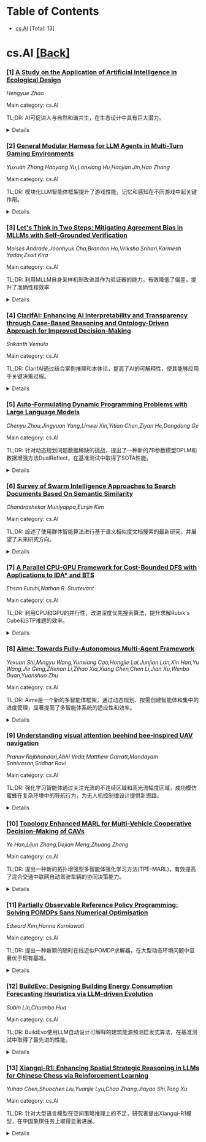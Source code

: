 <div id=toc></div>

# Table of Contents

- [cs.AI](#cs.AI) [Total: 13]


<div id='cs.AI'></div>

# cs.AI [[Back]](#toc)

### [1] [A Study on the Application of Artificial Intelligence in Ecological Design](https://arxiv.org/abs/2507.11595)
*Hengyue Zhao*

Main category: cs.AI

TL;DR: AI可促进人与自然和谐共生，在生态设计中具有巨大潜力。


<details>
  <summary>Details</summary>
Motivation: 探究AI在生态设计中促进人与自然和谐共生的潜力。

Method: 案例研究和原型设计，结合强化学习和植物修复技术。

Result: AI扩展了创作方法，并重塑了生态设计的理论和实践，为可持续的、技术赋能的生态系统研究提供了路线图。

Conclusion: AI 可以促进人与自然从支配关系向互利共生的转变，并为生态设计的理论和实践提供了新的框架。

Abstract: This paper asks whether our relationship with nature can move from human
dominance to genuine interdependence, and whether artificial intelligence (AI)
can mediate that shift. We examine a new ecological-design paradigm in which AI
interacts with non-human life forms. Through case studies we show how artists
and designers apply AI for data analysis, image recognition, and ecological
restoration, producing results that differ from conventional media. We argue
that AI not only expands creative methods but also reframes the theory and
practice of ecological design. Building on the author's prototype for
AI-assisted water remediation, the study proposes design pathways that couple
reinforcement learning with plant-based phytoremediation. The findings
highlight AI's potential to link scientific insight, artistic practice, and
environmental stewardship, offering a roadmap for future research on
sustainable, technology-enabled ecosystems.

</details>


### [2] [General Modular Harness for LLM Agents in Multi-Turn Gaming Environments](https://arxiv.org/abs/2507.11633)
*Yuxuan Zhang,Haoyang Yu,Lanxiang Hu,Haojian Jin,Hao Zhang*

Main category: cs.AI

TL;DR: 模块化LLM智能体框架提升了游戏性能，记忆和感知在不同游戏中起关键作用。


<details>
  <summary>Details</summary>
Motivation: 为了构建能够处理各种多回合游戏环境的通用智能体。

Method: 该论文提出了一种模块化的LLM智能体框架，包含感知、记忆和推理组件。

Result: 实验结果表明该框架提高了游戏性能，并揭示了不同模块在不同游戏类型中的贡献模式差异。

Conclusion: 该论文介绍了一种模块化的LLM智能体设计，使其能够在无需特定领域工程的情况下处理各种多回合游戏环境。实验结果表明，该设计提高了游戏性能，并揭示了不同模块在不同游戏类型中的作用差异。

Abstract: We introduce a modular harness design for LLM agents that composes of
perception, memory, and reasoning components, enabling a single LLM or VLM
backbone to tackle a wide spectrum of multi turn gaming environments without
domain-specific engineering. Using classic and modern game suites as
low-barrier, high-diversity testbeds, our framework provides a unified workflow
for analyzing how each module affects performance across dynamic interactive
settings. Extensive experiments demonstrate that the harness lifts gameplay
performance consistently over un-harnessed baselines and reveals distinct
contribution patterns, for example, memory dominates in long-horizon puzzles
while perception is critical in vision noisy arcades. These findings highlight
the effectiveness of our modular harness design in advancing general-purpose
agent, given the familiarity and ubiquity of games in everyday human
experience.

</details>


### [3] [Let's Think in Two Steps: Mitigating Agreement Bias in MLLMs with Self-Grounded Verification](https://arxiv.org/abs/2507.11662)
*Moises Andrade,Joonhyuk Cha,Brandon Ho,Vriksha Srihari,Karmesh Yadav,Zsolt Kira*

Main category: cs.AI

TL;DR: 利用MLLM自身采样机制改进其作为验证器的能力，有效降低了偏差，提升了准确性和效率


<details>
  <summary>Details</summary>
Motivation: 现有验证者难以扩展到没有明确成功标准的领域(例如计算机使用)，而MLLM因其世界知识、人类偏好一致性和推理能力而成为一种很有前景的解决方案。

Method: 提出了一种名为自基础验证(SGV)的轻量级方法，该方法利用大型多模态语言模型(MLLM)自身的采样机制，通过无条件和有条件生成来提高MLLM知识和推理的有效性。

Result: SGV方法提高了MLLM验证器的准确性和故障检测率，并在多个基准测试中取得了最先进的结果，超过了之前的最好结果48%。

Conclusion: 大型多模态语言模型(MLLM)作为验证者在评估智能体轨迹方面存在偏差，该偏差会导致对错误行为的合理化。为了解决这个问题，研究人员提出了自基础验证(SGV)方法，该方法利用MLLM自身的采样机制，通过无条件和有条件生成来提高MLLM知识和推理的有效性。SGV方法在准确性和故障检测率方面取得了高达20个点的增益，并在OSWorld、robomimic和VisualWebArena等基准测试中取得了最先进的结果。

Abstract: Verifiers -- functions assigning rewards to agent behavior -- have been key
for AI progress in domains like math and board games. However, extending these
gains to domains without clear-cut success criteria (e.g.,computer use) remains
a challenge: while humans can recognize suitable outcomes, translating this
intuition into scalable rules is non-trivial. Multimodal Large Language
Models(MLLMs) emerge as a promising solution, given their world knowledge,
human-preference alignment, and reasoning skills. We evaluate MLLMs as
verifiers of agent trajectories across web navigation, computer use, and
robotic manipulation, and identify a critical limitation: agreement bias, a
strong tendency for MLLMs to favor information in their context window, often
generating chains of thought to rationalize flawed behavior. This bias is
pervasive across models, resilient to test-time scaling, and can impact several
methods using MLLMs as evaluators (e.g.,data filtering). Notably, it occurs
despite MLLMs showing strong, human-aligned priors on desired behavior. To
address this, we propose Self-Grounded Verification (SGV), a lightweight method
that enables more effective use of MLLMs' knowledge and reasoning by harnessing
their own sampling mechanisms via unconditional and conditional generation. SGV
operates in two steps: first, the MLLM is elicited to retrieve broad priors
about task completion, independent of the data under evaluation. Then,
conditioned on self-generated priors, it reasons over and evaluates a candidate
trajectory. Enhanced with SGV, MLLM verifiers show gains of up to 20 points in
accuracy and failure detection rates, and can perform real-time supervision of
heterogeneous agents, boosting task completion of a GUI specialist in OSWorld,
a diffusion policy in robomimic, and a ReAct agent in VisualWebArena -- setting
a new state of the art on the benchmark, surpassing the previous best by 48%.

</details>


### [4] [ClarifAI: Enhancing AI Interpretability and Transparency through Case-Based Reasoning and Ontology-Driven Approach for Improved Decision-Making](https://arxiv.org/abs/2507.11733)
*Srikanth Vemula*

Main category: cs.AI

TL;DR: ClarifAI通过结合案例推理和本体论，提高了AI的可解释性，使其能够应用于关键决策过程。


<details>
  <summary>Details</summary>
Motivation: 满足AI应用中不同利益相关者对解释的需求。

Method: 结合案例推理(CBR)和本体论方法。

Result: 阐述了ClarifAI的理论基础、设计原则和架构，并强调其在不同行业中的应用潜力。

Conclusion: ClarifAI增强了人工智能在决策中的透明度和可解释性。

Abstract: This Study introduces Clarity and Reasoning Interface for Artificial
Intelligence(ClarifAI), a novel approach designed to augment the transparency
and interpretability of artificial intelligence (AI) in the realm of improved
decision making. Leveraging the Case-Based Reasoning (CBR) methodology and
integrating an ontology-driven approach, ClarifAI aims to meet the intricate
explanatory demands of various stakeholders involved in AI-powered
applications. The paper elaborates on ClarifAI's theoretical foundations,
combining CBR and ontologies to furnish exhaustive explanation mechanisms. It
further elaborates on the design principles and architectural blueprint,
highlighting ClarifAI's potential to enhance AI interpretability across
different sectors and its applicability in high-stake environments. This
research delineates the significant role of ClariAI in advancing the
interpretability of AI systems, paving the way for its deployment in critical
decision-making processes.

</details>


### [5] [Auto-Formulating Dynamic Programming Problems with Large Language Models](https://arxiv.org/abs/2507.11737)
*Chenyu Zhou,Jingyuan Yang,Linwei Xin,Yitian Chen,Ziyan He,Dongdong Ge*

Main category: cs.AI

TL;DR: 针对动态规划问题数据稀缺的挑战，提出了一种新的7B参数模型DPLM和数据增强方法DualReflect，在基准测试中取得了SOTA性能。


<details>
  <summary>Details</summary>
Motivation: 传统的动态规划建模需要专家知识，LLM有潜力自动化此过程，但DP问题的随机性和数据稀缺性带来挑战。

Method: 提出了一种名为DPLM的7B参数专用模型，并设计了DualReflect数据生成管线，该管线结合正向和反向生成策略。

Result: DPLM模型在DP-Bench基准测试中取得了与现有SOTA LLM相当甚至更好的性能，验证了DualReflect数据生成管线的有效性，并揭示了正向和反向生成策略在不同数据规模下的权衡。

Conclusion: DPLM模型在DP问题上取得了与现有SOTA LLM相当甚至更好的性能，尤其在难题上表现突出。其关键在于DualReflect数据生成管线，该管线结合了正向和反向生成，有效解决了DP问题训练数据不足的问题。

Abstract: Dynamic programming (DP) is a fundamental method in operations research, but
formulating DP models has traditionally required expert knowledge of both the
problem context and DP techniques. Large Language Models (LLMs) offer the
potential to automate this process. However, DP problems pose unique challenges
due to their inherently stochastic transitions and the limited availability of
training data. These factors make it difficult to directly apply existing
LLM-based models or frameworks developed for other optimization problems, such
as linear or integer programming. We introduce DP-Bench, the first benchmark
covering a wide range of textbook-level DP problems to enable systematic
evaluation. We present Dynamic Programming Language Model (DPLM), a
7B-parameter specialized model that achieves performance comparable to
state-of-the-art LLMs like OpenAI's o1 and DeepSeek-R1, and surpasses them on
hard problems. Central to DPLM's effectiveness is DualReflect, our novel
synthetic data generation pipeline, designed to scale up training data from a
limited set of initial examples. DualReflect combines forward generation for
diversity and backward generation for reliability. Our results reveal a key
insight: backward generation is favored in low-data regimes for its strong
correctness guarantees, while forward generation, though lacking such
guarantees, becomes increasingly valuable at scale for introducing diverse
formulations. This trade-off highlights the complementary strengths of both
approaches and the importance of combining them.

</details>


### [6] [Survey of Swarm Intelligence Approaches to Search Documents Based On Semantic Similarity](https://arxiv.org/abs/2507.11787)
*Chandrashekar Muniyappa,Eunjin Kim*

Main category: cs.AI

TL;DR: 综述了使用群体智能算法进行基于语义相似度文档搜索的最新研究，并展望了未来研究方向。


<details>
  <summary>Details</summary>
Motivation: 群体智能算法在解决实际问题中越来越受欢迎，其在计算机优化问题中的有效性促使了该综述的产生。

Method: 文献综述

Result: 对基于语义相似度的文档搜索中群体智能算法的最新发展进行了综述。

Conclusion: 本文综述了使用群体智能算法进行基于语义相似度的文档搜索的最新进展，并推荐了未来的研究方向。

Abstract: Swarm Intelligence (SI) is gaining a lot of popularity in artificial
intelligence, where the natural behavior of animals and insects is observed and
translated into computer algorithms called swarm computing to solve real-world
problems. Due to their effectiveness, they are applied in solving various
computer optimization problems. This survey will review all the latest
developments in Searching for documents based on semantic similarity using
Swarm Intelligence algorithms and recommend future research directions.

</details>


### [7] [A Parallel CPU-GPU Framework for Cost-Bounded DFS with Applications to IDA* and BTS](https://arxiv.org/abs/2507.11916)
*Ehsan Futuhi,Nathan R. Sturtevant*

Main category: cs.AI

TL;DR: 利用CPU和GPU的并行性，改进深度优先搜索算法，提升求解Rubik's Cube和STP难题的效率。


<details>
  <summary>Details</summary>
Motivation: 现有的GPU加速搜索算法较少，本文旨在利用GPU的并行计算能力来提高深度优先搜索算法的效率。

Method: 提出了一种新的成本边界深度优先搜索(CB-DFS)方法，该方法利用现代CPU和GPU的并行性，通过批量处理GPU计算来改进IDA*和Budgeted Tree Search算法。

Result: 实验证明该方法能够有效地批量处理GPU计算，并在Rubik's Cube和STP难题上取得了性能提升，并分析了相关因素对性能的影响。

Conclusion: 本文介绍了一种在深度优先搜索中批量处理GPU计算的方法，并将其应用于迭代深化A*算法和预算树搜索算法的改进版本，在Rubik's Cube和STP难题上进行了实验评估，结果表明GPU计算可以有效地批量处理，并分析了超参数、神经网络启发式大小和硬件资源对性能的影响。

Abstract: The rapid advancement of GPU technology has unlocked powerful parallel
processing capabilities, creating new opportunities to enhance classic search
algorithms. A recent successful application of GPUs is in compressing large
pattern database (PDB) heuristics using neural networks while preserving
heuristic admissibility. However, very few algorithms have been designed to
exploit GPUs during search. Several variants of A* exist that batch GPU
computations. In this paper we introduce a method for batching GPU computations
in depth first search. In particular, we describe a new cost-bounded
depth-first search (CB-DFS) method that leverages the combined parallelism of
modern CPUs and GPUs. This is used to create algorithms like \emph{Batch IDA*},
an extension of the Iterative Deepening A* (IDA*) algorithm, or Batch BTS, an
extensions of Budgeted Tree Search. Our approach builds on the general approach
used by Asynchronous Parallel IDA* (AIDA*), while maintaining optimality
guarantees. We evaluate the approach on the 3x3 Rubik's Cube and 4x4 sliding
tile puzzle (STP), showing that GPU operations can be efficiently batched in
DFS. Additionally, we conduct extensive experiments to analyze the effects of
hyperparameters, neural network heuristic size, and hardware resources on
performance.

</details>


### [8] [Aime: Towards Fully-Autonomous Multi-Agent Framework](https://arxiv.org/abs/2507.11988)
*Yexuan Shi,Mingyu Wang,Yunxiang Cao,Hongjie Lai,Junjian Lan,Xin Han,Yu Wang,Jie Geng,Zhenan Li,Zihao Xia,Xiang Chen,Chen Li,Jian Xu,Wenbo Duan,Yuanshuo Zhu*

Main category: cs.AI

TL;DR: Aime是一个新的多智能体框架，通过动态规划、按需创建智能体和集中的进度管理，显著提高了多智能体系统的适应性和效率。


<details>
  <summary>Details</summary>
Motivation: 现有基于大型语言模型的多智能体系统常受限于僵化的计划执行、静态的智能体能力和低效的通信，难以适应动态环境。

Method: Aime框架通过动态、反应式规划和执行来克服现有计划-执行框架的局限性，其核心创新包括动态规划器、Actor工厂和集中的进度管理模块。

Result: Aime框架在通用推理、软件工程和实时网页导航等基准测试中均取得了优异的成果，显著优于现有技术。

Conclusion: Aime框架在多项基准测试中持续优于最先进的专业智能体，展现出更强的适应性和任务成功率，为多智能体协作提供了更有效的基础。

Abstract: Multi-Agent Systems (MAS) powered by Large Language Models (LLMs) are
emerging as a powerful paradigm for solving complex, multifaceted problems.
However, the potential of these systems is often constrained by the prevalent
plan-and-execute framework, which suffers from critical limitations: rigid plan
execution, static agent capabilities, and inefficient communication. These
weaknesses hinder their adaptability and robustness in dynamic environments.
This paper introduces Aime, a novel multi-agent framework designed to overcome
these challenges through dynamic, reactive planning and execution. Aime
replaces the conventional static workflow with a fluid and adaptive
architecture. Its core innovations include: (1) a Dynamic Planner that
continuously refines the overall strategy based on real-time execution
feedback; (2) an Actor Factory that implements Dynamic Actor instantiation,
assembling specialized agents on-demand with tailored tools and knowledge; and
(3) a centralized Progress Management Module that serves as a single source of
truth for coherent, system-wide state awareness. We empirically evaluated Aime
on a diverse suite of benchmarks spanning general reasoning (GAIA), software
engineering (SWE-bench Verified), and live web navigation (WebVoyager). The
results demonstrate that Aime consistently outperforms even highly specialized
state-of-the-art agents in their respective domains. Its superior adaptability
and task success rate establish Aime as a more resilient and effective
foundation for multi-agent collaboration.

</details>


### [9] [Understanding visual attention beehind bee-inspired UAV navigation](https://arxiv.org/abs/2507.11992)
*Pranav Rajbhandari,Abhi Veda,Matthew Garratt,Mandayam Srinivasan,Sridhar Ravi*

Main category: cs.AI

TL;DR: 强化学习智能体通过关注光流的不连续区域和高光流幅度区域，成功模仿蜜蜂在复杂环境中的导航行为，为无人机控制律设计提供新思路。


<details>
  <summary>Details</summary>
Motivation: 生物启发式设计常用于自主无人机导航，因为生物系统能够飞行和避障，即使感官和计算能力有限。蜜蜂主要利用光流（视觉场中物体的表观运动）的感觉输入来导航杂乱的环境。

Method: 使用强化学习训练智能体，仅使用光流作为感觉输入，在有障碍物的隧道中导航。

Result: 训练的智能体主要关注光流的不连续区域以及光流幅度大的区域。

Conclusion: 训练的智能体通过避免产生大的光流的障碍物，同时保持其在环境中的居中位置，从而在杂乱的隧道中导航，这类似于飞行昆虫的行为。这种模式在独立训练的智能体中持续存在，这表明这可能是为物理无人机开发简单的显式控制律的一个好策略。

Abstract: Bio-inspired design is often used in autonomous UAV navigation due to the
capacity of biological systems for flight and obstacle avoidance despite
limited sensory and computational capabilities. In particular, honeybees mainly
use the sensory input of optic flow, the apparent motion of objects in their
visual field, to navigate cluttered environments. In our work, we train a
Reinforcement Learning agent to navigate a tunnel with obstacles using only
optic flow as sensory input. We inspect the attention patterns of trained
agents to determine the regions of optic flow on which they primarily base
their motor decisions. We find that agents trained in this way pay most
attention to regions of discontinuity in optic flow, as well as regions with
large optic flow magnitude. The trained agents appear to navigate a cluttered
tunnel by avoiding the obstacles that produce large optic flow, while
maintaining a centered position in their environment, which resembles the
behavior seen in flying insects. This pattern persists across independently
trained agents, which suggests that this could be a good strategy for
developing a simple explicit control law for physical UAVs.

</details>


### [10] [Topology Enhanced MARL for Multi-Vehicle Cooperative Decision-Making of CAVs](https://arxiv.org/abs/2507.12110)
*Ye Han,Lijun Zhang,Dejian Meng,Zhuang Zhang*

Main category: cs.AI

TL;DR: 提出一种新的拓扑增强型多智能体强化学习方法(TPE-MARL)，有效提高了混合交通中联网自动驾驶车辆的协同决策能力。


<details>
  <summary>Details</summary>
Motivation: 解决多智能体强化学习中探索-利用困境，尤其是在面对联网自动驾驶车辆的复杂交通状态时，有效降低搜索空间。

Method: 构建游戏拓扑张量压缩高维交通状态信息，并结合QMIX算法，利用访问计数和智能体互信息建立拓扑增强型MARL框架。

Result: TPE-MARL在不同交通密度和CAV渗透率下的仿真实验中，成功平衡了探索和利用，提高了交通效率、安全性、决策平滑性和任务完成度。

Conclusion: 该论文提出了一种拓扑增强型多智能体强化学习方法(TPE-MARL)，用于优化混合交通中联网自动驾驶车辆的协同决策，并在交通效率、安全性和决策平滑性等方面表现出优越性能，其决策理性可与人类驾驶员相媲美甚至超越。

Abstract: The exploration-exploitation trade-off constitutes one of the fundamental
challenges in reinforcement learning (RL), which is exacerbated in multi-agent
reinforcement learning (MARL) due to the exponential growth of joint
state-action spaces. This paper proposes a topology-enhanced MARL (TPE-MARL)
method for optimizing cooperative decision-making of connected and autonomous
vehicles (CAVs) in mixed traffic. This work presents two primary contributions:
First, we construct a game topology tensor for dynamic traffic flow,
effectively compressing high-dimensional traffic state information and decrease
the search space for MARL algorithms. Second, building upon the designed game
topology tensor and using QMIX as the backbone RL algorithm, we establish a
topology-enhanced MARL framework incorporating visit counts and agent mutual
information. Extensive simulations across varying traffic densities and CAV
penetration rates demonstrate the effectiveness of TPE-MARL. Evaluations
encompassing training dynamics, exploration patterns, macroscopic traffic
performance metrics, and microscopic vehicle behaviors reveal that TPE-MARL
successfully balances exploration and exploitation. Consequently, it exhibits
superior performance in terms of traffic efficiency, safety, decision
smoothness, and task completion. Furthermore, the algorithm demonstrates
decision-making rationality comparable to or exceeding that of human drivers in
both mixed-autonomy and fully autonomous traffic scenarios. Code of our work is
available at
\href{https://github.com/leoPub/tpemarl}{https://github.com/leoPub/tpemarl}.

</details>


### [11] [Partially Observable Reference Policy Programming: Solving POMDPs Sans Numerical Optimisation](https://arxiv.org/abs/2507.12186)
*Edward Kim,Hanna Kurniawati*

Main category: cs.AI

TL;DR: 提出一种新颖的随时在线近似POMDP求解器，在大型动态环境问题中显著优于现有基准。


<details>
  <summary>Details</summary>
Motivation: 解决现有在线POMDP求解器在处理大规模动态环境问题时效率低下的问题。

Method: 该算法通过对有意义的未来历史进行深入采样，同时强制渐进策略更新来实现。

Result: 理论和实验证明，该算法的性能损失受采样近似误差平均值的限制，而不是最大值的限制，并且在处理大型动态环境问题（例如直升机紧急救援场景）时，显著优于现有的在线基准算法。

Conclusion: 本文提出了一种新颖的随时在线近似POMDP求解器——部分可观测参考策略规划(Partially Observable Reference Policy Programming)，该求解器能够对有意义的未来历史进行非常深入的采样，同时强制进行渐进的策略更新。

Abstract: This paper proposes Partially Observable Reference Policy Programming, a
novel anytime online approximate POMDP solver which samples meaningful future
histories very deeply while simultaneously forcing a gradual policy update. We
provide theoretical guarantees for the algorithm's underlying scheme which say
that the performance loss is bounded by the average of the sampling
approximation errors rather than the usual maximum, a crucial requirement given
the sampling sparsity of online planning. Empirical evaluations on two
large-scale problems with dynamically evolving environments -- including a
helicopter emergency scenario in the Corsica region requiring approximately 150
planning steps -- corroborate the theoretical results and indicate that our
solver considerably outperforms current online benchmarks.

</details>


### [12] [BuildEvo: Designing Building Energy Consumption Forecasting Heuristics via LLM-driven Evolution](https://arxiv.org/abs/2507.12207)
*Subin Lin,Chuanbo Hua*

Main category: cs.AI

TL;DR: BuildEvo使用LLM自动设计可解释的建筑能源预测启发式算法，在基准测试中取得了最先进的性能。


<details>
  <summary>Details</summary>
Motivation: 准确的建筑能源预测至关重要，但传统的启发式方法往往缺乏精度，而高级模型可能不透明，并且由于忽略物理原理而难以泛化。

Method: 使用大型语言模型(LLM)自动设计有效且可解释的能源预测启发式算法，在一个进化过程中，BuildEvo指导LLM通过系统地结合建筑特征和运行数据的物理见解来构建和增强启发式算法。

Result: BuildEvo在基准测试中取得了最先进的性能，具有更好的泛化能力和透明的预测逻辑。

Conclusion: BuildEvo框架在基准测试中取得了最先进的性能，提高了泛化能力和预测逻辑的透明度，推动了鲁棒、物理基础启发式算法的自动化设计，从而促进了复杂能源系统的可信赖模型。

Abstract: Accurate building energy forecasting is essential, yet traditional heuristics
often lack precision, while advanced models can be opaque and struggle with
generalization by neglecting physical principles. This paper introduces
BuildEvo, a novel framework that uses Large Language Models (LLMs) to
automatically design effective and interpretable energy prediction heuristics.
Within an evolutionary process, BuildEvo guides LLMs to construct and enhance
heuristics by systematically incorporating physical insights from building
characteristics and operational data (e.g., from the Building Data Genome
Project 2). Evaluations show BuildEvo achieves state-of-the-art performance on
benchmarks, offering improved generalization and transparent prediction logic.
This work advances the automated design of robust, physically grounded
heuristics, promoting trustworthy models for complex energy systems.

</details>


### [13] [Xiangqi-R1: Enhancing Spatial Strategic Reasoning in LLMs for Chinese Chess via Reinforcement Learning](https://arxiv.org/abs/2507.12215)
*Yuhao Chen,Shuochen Liu,Yuanjie Lyu,Chao Zhang,Jiayao Shi,Tong Xu*

Main category: cs.AI

TL;DR: 针对大型语言模型在空间策略推理上的不足，研究者提出Xiangqi-R1模型，在中国象棋任务上取得显著进展。


<details>
  <summary>Details</summary>
Motivation: 大型语言模型(LLM)在空间策略推理方面能力不足，中国象棋作为复杂游戏，可作为评估AGI的良好基准。

Method: 提出了一种针对中国象棋的训练框架Xiangqi-R1，该框架基于500万棋局数据，结合专家标注和引擎评估，采用多阶段训练方法：1)微调进行合法性预测；2)融入策略标注；3)使用基于组相对策略优化的强化学习算法。

Result: Xiangqi-R1模型在合法性预测和分析准确性上分别提高了18%和22%，显著优于通用LLM。

Conclusion: 该研究表明，大型语言模型(LLM)在需要空间策略推理的复杂游戏中表现不足，并提出了一种针对中国象棋的训练框架Xiangqi-R1，通过多阶段训练显著提高了模型在合法性预测和分析准确性方面的性能，为在空间复杂领域创建通用策略智能提供了有前景的途径。

Abstract: Game playing has long served as a fundamental benchmark for evaluating
Artificial General Intelligence (AGI). While Large Language Models (LLMs) have
demonstrated impressive capabilities in general reasoning, their effectiveness
in spatial strategic reasoning, which is critical for complex and fully
observable board games, remains insufficiently explored. In this work, we adopt
Chinese Chess (Xiangqi) as a challenging and rich testbed due to its intricate
rules and spatial complexity. To advance LLMs' strategic competence in such
environments, we propose a training framework tailored to Xiangqi, built upon a
large-scale dataset of five million board-move pairs enhanced with expert
annotations and engine evaluations. Building on this foundation, we introduce
Xiangqi-R1, a 7B-parameter model trained in multi-stage manner: (1) fine-tuning
for legal move prediction to capture basic spatial rules, (2) incorporating
strategic annotations to improve decision-making, and (3) applying
reinforcement learning via Group Relative Policy Optimization (GRPO) with
multi-dimensional reward signals to enhance reasoning stability. Our
Experimental results indicate that, despite their size and power,
general-purpose LLMs struggle to achieve satisfactory performance in these
tasks. Compared to general-purpose LLMs, Xiangqi-R1 greatly advances with an
18% rise in move legality and a 22% boost in analysis accuracy. Our results
point to a promising path for creating general strategic intelligence in
spatially complex areas.

</details>
